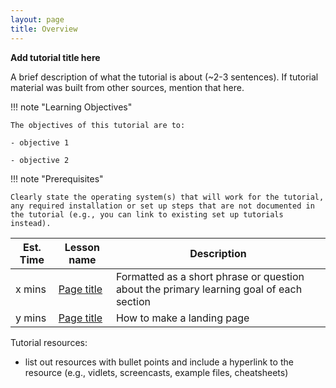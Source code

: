 ```yaml
---
layout: page
title: Overview
---
```


**Add tutorial title here**

A brief description of what the tutorial is about (~2-3 sentences). If tutorial material was built from other sources, mention that here.

!!! note "Learning Objectives"

    The objectives of this tutorial are to:
    
    - objective 1
    
    - objective 2
    
!!! note "Prerequisites"
    
    Clearly state the operating system(s) that will work for the tutorial, any required installation or set up steps that are not documented in the tutorial (e.g., you can link to existing set up tutorials instead). 
    
Est. Time | Lesson name | Description
--- | --- | ---
x mins | [Page title](path/to/page) | Formatted as a short phrase or question about the primary learning goal of each section
y mins | [Page title](path/to/page) | How to make a landing page

Tutorial resources:

- list out resources with bullet points and include a hyperlink to the resource (e.g., vidlets, screencasts, example files, cheatsheets)

